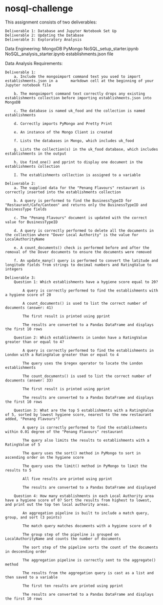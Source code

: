 # nosql-challenge

This assignment consists of two deliverables:

    Deliverable 1: Database and Jupyter Notebook Set Up
    Deliverable 2: Updating the Database
    Deliverable 3: Exploratory Analysis


Data Engineering: 
    MongoDB
    PyMongo
    NoSQL_setup_starter.ipynb 
    NoSQL_analysis_starter.ipynb 
    establishments.json file

Data Analysis Requirements:

    Deliverable 1:
        a. Include the mongoimport command text you used to import establishments.json in a      markdown cell at the beginning of your Jupyter notebook file 

        b. The mongoimport command text correctly drops any existing establishments collection before importing establishments.json into MongoDB 

        c. The database is named uk_food and the collection is named establishments 

        d. Correctly imports PyMongo and Pretty Print 

        e. An instance of the Mongo Client is created 

        f. Lists the databases in Mongo, which includes uk_food 

        g. Lists the collection(s) in the uk_food database, which includes establishments in the output 

        h. Use find_one() and pprint to display one document in the establishments collection 

        I. The establishments collection is assigned to a variable 

    Deliverable 2:
        a. The supplied data for the "Penang Flavours" restaurant is correctly inserted into the establishments collection 

        b. A query is performed to find the BusinessTypeID for "Restaurant/Cafe/Canteen" and returns only the BusinessTypeID and BusinessType fields 

        c. The "Penang Flavours" document is updated with the correct value for BusinessTypeID 

        d. A query is correctly performed to delete all the documents in the collection where "Dover Local Authority" is the value for LocalAuthorityName 

        e. A count_documents() check is performed before and after the removal of the Dover documents to ensure the documents were removed 

        f. An update_many() query is performed to convert the latitude and longitude fields from strings to decimal numbers and RatingValue to integers 

    Deliverable 3: 
        Question 1: Which establishments have a hygiene score equal to 20? 

            A query is correctly performed to find the establishments with a hygiene score of 20 

            A count_documents() is used to list the correct number of documents (answer: 41) 

            The first result is printed using pprint 

            The results are converted to a Pandas DataFrame and displays the first 10 rows 

        Question 2: Which establishments in London have a RatingValue greater than or equal to 4? 

            A query is correctly performed to find the establishments in London with a RatingValue greater than or equal to 4 

            The query uses the $regex operator to locate the London establishments 

            The count_documents() is used to list the correct number of documents (answer: 33) 

            The first result is printed using pprint 

            The results are converted to a Pandas DataFrame and displays the first 10 rows 

        Question 3: What are the top 5 establishments with a RatingValue of 5, sorted by lowest hygiene score, nearest to the new restaurant added, "Penang Flavours"? 

            A query is correctly performed to find the establishments within 0.01 degree of the "Penang Flavours" restaurant 

            The query also limits the results to establishments with a RatingValue of 5 

            The query uses the sort() method in PyMongo to sort in ascending order on the hygiene score 

            The query uses the limit() method in PyMongo to limit the results to 5 

            All five results are printed using pprint 

            The results are converted to a Pandas DataFrame and displayed 

        Question 4: How many establishments in each Local Authority area have a hygiene score of 0? Sort the results from highest to lowest, and print out the top ten local authority areas. 

            An aggregation pipeline is built to include a match query, group, and sort (3 points)

            The match query matches documents with a hygiene score of 0 

            The group step of the pipeline is grouped on LocalAuthorityName and counts the number of documents 

            The sort step of the pipeline sorts the count of the documents in descending order 

            The aggregation pipeline is correctly sent to the aggregate() method 

            The results from the aggregation query is cast as a list and then saved to a variable 

            The first ten results are printed using pprint 

            The results are converted to a Pandas DataFrame and displays the first 10 rows 

